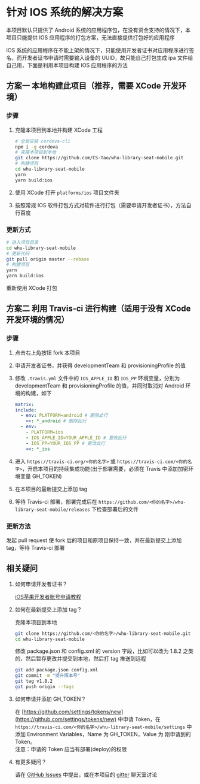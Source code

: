 # 针对 IOS 系统的解决方案

本项目默认只提供了 Android 系统的应用程序包，在没有资金支持的情况下，本项目只能提供 IOS 应用程序的打包方案，无法直接提供打包好的应用程序

IOS 系统的应用程序在不能上架的情况下，只能使用开发者证书对应用程序进行签名，而开发者证书申请时需要输入设备的 UUID，故只能自己打包生成 ipa 文件给自己用，下面是利用本项目构建 IOS 应用程序的方法

## 方案一 本地构建此项目（推荐，需要 XCode 开发环境）

### 步骤

1. 克隆本项目到本地并构建 XCode 工程

    ```bash
    # 全局安装 cordova-cli
    npm i -g cordova
    # 克隆本项目到本地
    git clone https://github.com/CS-Tao/whu-library-seat-mobile.git
    # 构建项目
    cd whu-library-seat-mobile
    yarn
    yarn build:ios
    ```
1. 使用 XCode 打开 `platforms/ios` 项目文件夹
1. 按照常规 IOS 软件打包方式对软件进行打包（需要申请开发者证书），方法自行百度

### 更新方式

```bash
# 进入项目目录
cd whu-library-seat-mobile
# 更新代码
git pull origin master --rebase
# 构建项目
yarn
yarn build:ios
```
重新使用 XCode 打包

## 方案二 利用 Travis-ci 进行构建（适用于没有 XCode 开发环境的情况）

### 步骤

1. 点击右上角按钮 fork 本项目
1. 申请开发者证书，并获得 developmentTeam 和 provisioningProfile 的值
1. 修改 `.travis.yml` 文件中的 `IOS_APPLE_ID` 和 `IOS_PP` 环境变量，分别为 developmentTeam 和 provisioningProfile 的值，并同时取消对 Android 环境的构建，如下

    ```yml
    matrix:
    include:
      - env: PLATFORM=android # 删除此行
        <<: *_android # 删除此行
      - env:
        - PLATFORM=ios
        - IOS_APPLE_ID=YOUR_APPLE_ID # 更改此行
        - IOS_PP=YOUR_IOS_PP # 更改此行
        <<: *_ios
    ```
1. 进入 `https://travis-ci.org/<你的名字>` 或 `https://travis-ci.com/<你的名字>`，开启本项目的持续集成功能(出于部署需要，必须在 Travis 中添加加密环境变量 GH_TOKEN)
1. 在本项目的最新提交上添加 tag
1. 等待 Travis-ci 部署，部署完成后在 `https://github.com/<你的名字>/whu-library-seat-mobile/releases` 下检查部署后的文件

### 更新方法

发起 pull request 使 fork 后的项目和原项目保持一致，并在最新提交上添加 tag，等待 Travis-ci 部署

## 相关疑问

1. 如何申请开发者证书？

    [iOS苹果开发者账号申请教程](http://www.applicationloader.net/blog/zh/547.html)

1. 如何在最新提交上添加 tag？

    克隆本项目到本地
    ```bash
    git clone https://github.com/<你的名字>/whu-library-seat-mobile.git
    cd whu-library-seat-mobile
    ```
    修改 package.json 和 config.xml 的 version 字段，比如可以改为 1.8.2 之类的，然后暂存更改并提交到本地，然后打 tag 推送到远程
    ```bash
    git add package.json config.xml
    git commit -m "提升版本号"
    git tag v1.8.2
    git push origin --tags
    ```

1. 如何申请并添加 GH_TOKEN？

    在 [https://github.com/settings/tokens/new](https://github.com/settings/tokens/new) 中申请 Token，在 `https://travis-ci.com/<你的名字>/whu-library-seat-mobile/settings` 中添加 Environment Variables，Name 为 GH_TOKEN，Value 为 刚申请到的 Token。<br/>
    注意：申请的 Token 应当有部署(deploy)的权限

1. 有更多疑问？

    请在 [GitHub Issues](https://github.com/CS-Tao/whu-library-seat-mobile/issues) 中提出，或在本项目的 [gitter](https://gitter.im/whu-library-seat/Lobby) 聊天室讨论

